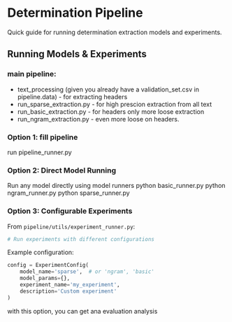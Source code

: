 # Determination Pipeline

Quick guide for running determination extraction models and experiments.

## Running Models & Experiments
### main pipeline: 
- text_processing (given you already have a validation_set.csv in pipeline.data) - for extracting headers
- run_sparse_extraction.py - for high prescion extraction from all text
- run_basic_extraction.py - for headers only more loose extraction
- run_ngram_extraction.py - even more loose on headers. 
### Option 1: fill pipeline 
run pipeline_runner.py

### Option 2: Direct Model Running

Run any model directly using model runners
python basic_runner.py
python ngram_runner.py
python sparse_runner.py

### Option 3: Configurable Experiments
From `pipeline/utils/experiment_runner.py`:
```python
# Run experiments with different configurations

```
Example configuration:
```python
config = ExperimentConfig(
    model_name='sparse',  # or 'ngram', 'basic'
    model_params={},
    experiment_name='my_experiment',
    description='Custom experiment'
)
```
with this option, you can get ana evaluation analysis

